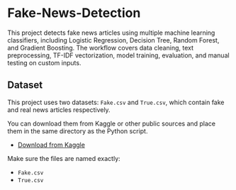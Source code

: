 # Fake-News-Detection
This project detects fake news articles using multiple machine learning classifiers, including Logistic Regression, Decision Tree, Random Forest, and Gradient Boosting. The workflow covers data cleaning, text preprocessing, TF-IDF vectorization, model training, evaluation, and manual testing on custom inputs.


## Dataset

This project uses two datasets: `Fake.csv` and `True.csv`, which contain fake and real news articles respectively.

You can download them from Kaggle or other public sources and place them in the same directory as the Python script.

- [Download from Kaggle](https://www.kaggle.com/datasets/clmentbisaillon/fake-and-real-news-dataset)

Make sure the files are named exactly:
- `Fake.csv`
- `True.csv`
